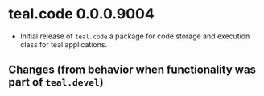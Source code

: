 # teal.code 0.0.0.9004

* Initial release of `teal.code` a package for code storage and execution class for teal applications.

## Changes (from behavior when functionality was part of `teal.devel`)
